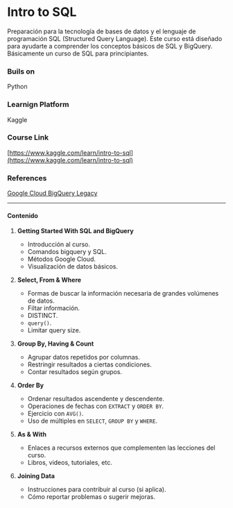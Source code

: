 # Intro to SQL
Preparación para la tecnología de bases de datos y el lenguaje de programación SQL (Structured Query Language). Este curso está diseñado para ayudarte a comprender los conceptos básicos de SQL y BigQuery. Básicamente un curso de SQL para principiantes.

### Buils on

Python

### Learnign Platform

Kaggle

### Course Link

[https://www.kaggle.com/learn/intro-to-sql](https://www.kaggle.com/learn/intro-to-sql)

### References

[Google Cloud BigQuery Legacy](https://cloud.google.com/bigquery/docs/reference/legacy-sql)

--------------------

#### Contenido

1. **Getting Started With SQL and BigQuery**
   - Introducción al curso.
   - Comandos bigquery y SQL.
   - Métodos Google Cloud.
   - Visualización de datos básicos.

2. **Select, From & Where**
   - Formas de buscar la información necesaria de grandes volúmenes de datos.
   - Filtar información.
   - DISTINCT.
   - `query()`.
   - Limitar query size.

3. **Group By, Having & Count**
   - Agrupar datos repetidos por columnas.
   - Restringir resultados a ciertas condiciones.
   - Contar resultados según grupos.

4. **Order By**
   - Ordenar resultados ascendente y descendente.
   - Operaciones de fechas con `EXTRACT` y `ORDER BY`.
   - Ejercicio con `AVG()`.
   - Uso de múltiples en `SELECT`, `GROUP BY` y `WHERE`.

5. **As & With**
   - Enlaces a recursos externos que complementen las lecciones del curso.
   - Libros, videos, tutoriales, etc.

6. **Joining Data**
   - Instrucciones para contribuir al curso (si aplica).
   - Cómo reportar problemas o sugerir mejoras.

